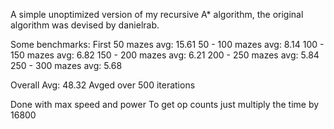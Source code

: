 A simple unoptimized version of my recursive A* algorithm, the original algorithm was devised by danielrab.

Some benchmarks:
First 50 mazes avg: 15.61
50 - 100 mazes avg: 8.14
100 - 150 mazes avg: 6.82
150 - 200 mazes avg: 6.21
200 - 250 mazes avg: 5.84
250 - 300 mazes avg: 5.68

Overall Avg: 48.32
Avged over 500 iterations

Done with max speed and power
To get op counts just multiply the time by 16800
